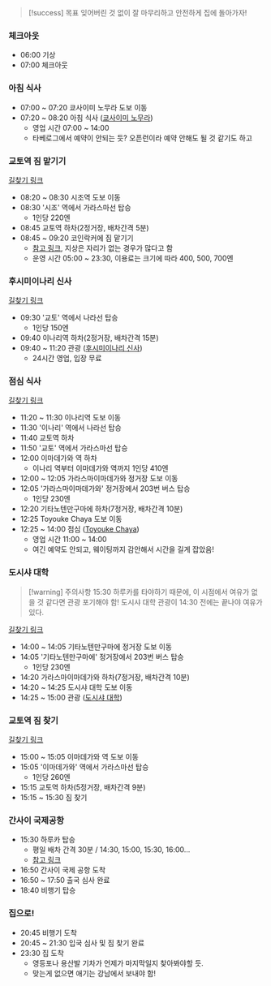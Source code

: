 > [!success] 목표
> 잊어버린 것 없이 잘 마무리하고 안전하게 집에 돌아가자!

### 체크아웃
- 06:00 기상
- 07:00 체크아웃
### 아침 식사
- 07:00 ~ 07:20 쿄사이미 노무라 도보 이동
- 07:20 ~ 08:20 아침 식사 ([쿄사이미 노무라](https://www.google.co.kr/maps/place/Kyosaimi+Nomura/@35.0161202,135.7511464,14z/data=!3m1!5s0x600102d6dc6ef987:0xa9cdc4232cf35a00!4m6!3m5!1s0x6001089b23dd1247:0x3e21365e0fb24c18!8m2!3d35.0060471!4d135.7587177!16s%2Fg%2F11b8_v7ms6?entry=ttu&g_ep=EgoyMDI0MTEwNi4wIKXMDSoASAFQAw%3D%3D))
	- 영업 시간 07:00 ~ 14:00
	- 타베로그에서 예약이 안되는 듯? 오픈런이라 예약 안해도 될 것 같기도 하고
### 교토역 짐 맡기기
[길찾기 링크](https://maps.app.goo.gl/KsW1aTpmZSLfpWoU7)
- 08:20 ~ 08:30 시조역 도보 이동
- 08:30 '시조' 역에서 가라스마선 탑승
	- 1인당 220엔
- 08:45 교토역 하차(2정거장, 배차간격 5분)
- 08:45 ~ 09:20 코인락커에 짐 맡기기
	- [참고 링크](https://blog.naver.com/smaywhjh/223640072668), 지상은 자리가 없는 경우가 많다고 함
	- 운영 시간 05:00 ~ 23:30, 이용료는 크기에 따라 400, 500, 700엔
### 후시미이나리 신사
[길찾기 링크](https://maps.app.goo.gl/GcjDYV8eZ8a6udNP8)
- 09:30 '교토' 역에서 나라선 탑승
	- 1인당 150엔
- 09:40 이나리역 하차(2정거장, 배차간격 15분)
- 09:40 ~ 11:20 관광 ([후시미이나리 신사](https://www.google.co.kr/maps/place/%ED%9B%84%EC%8B%9C%EB%AF%B8+%EC%9D%B4%EB%82%98%EB%A6%AC+%EC%8B%A0%EC%82%AC/@34.9743489,135.7604685,15z/data=!4m6!3m5!1s0x60010f153d2e6d21:0x7b1aca1c753ae2e9!8m2!3d34.9676945!4d135.7791876!16zL20vMDVsZHJt?entry=ttu&g_ep=EgoyMDI0MTEwNi4wIKXMDSoASAFQAw%3D%3D))
	- 24시간 영업, 입장 무료
### 점심 식사
[길찾기 링크](https://maps.app.goo.gl/oeZDUxjh7SXAr11YA)
- 11:20 ~ 11:30 이나리역 도보 이동
- 11:30 '이나리' 역에서 나라선 탑승
- 11:40 교토역 하차
- 11:50 '교토' 역에서 가라스마선 탑승
- 12:00 이마데가와 역 하차
	- 이나리 역부터 이마데가와 역까지 1인당 410엔
- 12:00 ~ 12:05 가라스마이마데가와 정거장 도보 이동
- 12:05 '가라스마이마데가와' 정거장에서 203번 버스 탑승
	- 1인당 230엔
- 12:20 기타노텐만구마에 하차(7정거장, 배차간격 10분)
- 12:25 Toyouke Chaya 도보 이동
- 12:25 ~ 14:00 점심 ([Toyouke Chaya](https://www.google.co.kr/maps/place/Toyouke+Chaya/@35.0278106,135.6593827,13z/am=t/data=!4m10!1m3!11m2!2skewB0rOOSW2wSz7VayM9cg!3e3!3m5!1s0x600107ec7d139cf3:0xd467567a4a31d498!8m2!3d35.0278106!4d135.7356004!16s%2Fg%2F1tg_fysz?entry=ttu&g_ep=EgoyMDI0MTEwNi4wIKXMDSoASAFQAw%3D%3D))
	- 영업 시간 11:00 ~ 14:00
	- 여긴 예약도 안되고, 웨이팅까지 감안해서 시간을 길게 잡았음!
### 도시샤 대학
> [!warning] 주의사항
> 15:30 하루카를 타야하기 때문에, 이 시점에서 여유가 없을 것 같다면 관광 포기해야 함!
> 도시샤 대학 관광이 14:30 전에는 끝나야 여유가 있다.

[길찾기 링크](https://maps.app.goo.gl/LRHpVmfYV1kKAfj77)
- 14:00 ~ 14:05 기타노텐만구마에 정거장 도보 이동
- 14:05 '기타노텐만구마에' 정거장에서 203번 버스 탑승
	- 1인당 230엔
- 14:20 가라스마이마데가와 하차(7정거장, 배차간격 10분)
- 14:20 ~ 14:25 도시샤 대학 도보 이동
- 14:25 ~ 15:00 관광 ([도시샤 대학](https://www.google.co.kr/maps/place/%EB%8F%84%EC%8B%9C%EC%83%A4+%EB%8C%80%ED%95%99/@35.0300916,135.7581134,17z/data=!3m1!4b1!4m6!3m5!1s0x60010871f6957ca1:0xd58996a9ee7ea648!8m2!3d35.0300916!4d135.7606883!16zL20vMDI0bWJo?entry=ttu&g_ep=EgoyMDI0MTEwNi4wIKXMDSoASAFQAw%3D%3D))
### 교토역 짐 찾기
[길찾기 링크](https://maps.app.goo.gl/XCtjZUqAS1YH7HCw7)
- 15:00 ~ 15:05 이마데가와 역 도보 이동
- 15:05 '이마데가와' 역에서 가라스마선 탑승
	- 1인당 260엔
- 15:15 교토역 하차(5정거장, 배차간격 9분)
- 15:15 ~ 15:30 짐 찾기
### 간사이 국제공항
- 15:30 하루카 탑승
	- 평일 배차 간격 30분 / 14:30, 15:00, 15:30, 16:00...
	- [참고 링크](https://blog.naver.com/dxsuckit69/223479218722)
- 16:50 간사이 국제 공항 도착
- 16:50 ~ 17:50 출국 심사 완료
- 18:40 비행기 탑승
### 집으로!
- 20:45 비행기 도착
- 20:45 ~ 21:30 입국 심사 및 짐 찾기 완료
- 23:30 집 도착
	- 영등포나 용산발 기차가 언제가 마지막일지 찾아봐야할 듯.
	- 맞는게 없으면 애기는 강남에서 보내야 함!